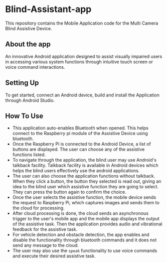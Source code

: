 
# Blind-Assistant-app

This repository contains the Mobile Application code for the Multi Camera Blind Assistive Device.

## About the app

An innovative Android application designed to assist visually impaired users in accessing various system functions through intuitive touch screen or voice command interactions. 

## Setting Up

To get started, connect an Android device, build and install the Application through Android Studio.

## How To Use
- This application auto-enables Bluetooth when opened. This helps connect to the Raspberry pi module of the Assistive Device using bluetooth.
- Once the Raspberry Pi is connected to the Android Device, a list of buttons are displayed. The user can choose any of the assistive functions listed.
- To navigate through the application, the blind user may use Android's talkback facility. Talkback facility is available in Android devices which helps the blind users effectively use the android applications.
- The user can also choose the application functions without talkback. When they click a button, the button they selected is read out, giving an idea to the blind user which assistive function they are going to select. They can press the button again to confirm the choice.
- Once the user selects the assistive function, the mobile device sends the request to Raspberry Pi, which captures images and sends them to the cloud for processing.
- After cloud processing is done, the cloud sends an asynchronous trigger to the user's mobile app and the mobile app displays the output of the assistive task. Then the application provides audio and vibrational feedback for the assistive task.
- For vehicle detection and obstacle detection, the app enables and disable the functionality through bluetooth commands and it does not send any message to the cloud.
- The user may also use the `speak` functionality to use voice commands and execute their desired assistive task.
